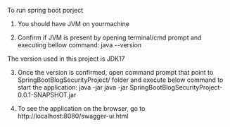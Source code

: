 To run spring boot porject 

1. You should have JVM on yourmachine

2. Confirm if JVM is present by opening terminal/cmd prompt and executing bellow command:
java --version

The version used in this project is JDK17

3. Once the version is confirmed, open command prompt that point to SpringBootBlogSecurityProject/
folder and execute below command to start the application:
java -jar java -jar SpringBootBlogSecurityProject-0.0.1-SNAPSHOT.jar

4. To see the application on the browser, go to 
http://localhost:8080/swagger-ui.html